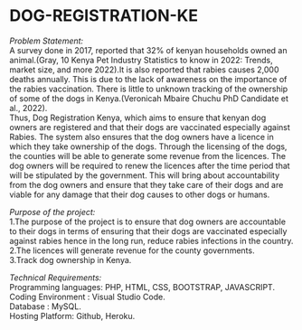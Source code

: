 # DOG-REGISTRATION-KE
*Problem Statement:*<br>
A survey done in 2017, reported that 32% of kenyan households owned an animal.(Gray, 10 Kenya Pet Industry Statistics to know in 2022: Trends, market size, and more 2022).It is also reported that rabies causes 2,000 deaths annually. This is due to the lack of awareness on the importance of the rabies vaccination. There is little to unknown tracking of the ownership of some of the dogs in Kenya.(Veronicah Mbaire Chuchu                    PhD Candidate et al., 2022).<br> 
Thus, Dog Registration Kenya, which aims to ensure that kenyan dog owners are registered and that their dogs are vaccinated especially against Rabies. The system also ensures that the dog owners have a licence in which they take ownership of the dogs. Through the licensing of the dogs, the counties will be able to generate some revenue from the licences. The dog owners will be required to renew the licences after the time period that will be stipulated by the government.  This will bring about accountability from the dog owners and ensure that they take care of their dogs and are viable for any damage that their dog causes to other dogs or humans. 

*Purpose of the project:* <br>
1.The purpose of the project is to ensure that dog owners are accountable to their dogs in terms of ensuring that their dogs are vaccinated especially against rabies hence in the long run, reduce rabies infections in the country.<br>
2.The licences will generate revenue for the county governments. <br>
3.Track dog ownership in Kenya.<br>

*Technical Requirements:* <br>
Programming languages: PHP, HTML, CSS, BOOTSTRAP, JAVASCRIPT.<br>
Coding Environment : Visual Studio Code.<br>
Database : MySQL.<br>
Hosting Platform: Github, Heroku.<br>

